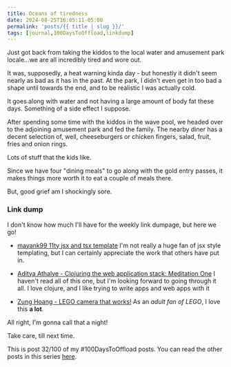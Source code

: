 ```yaml
---
title: Oceans of tiredness
date: 2024-08-25T16:05:11-05:00
permalink: 'posts/{{ title | slug }}/'
tags: [journal,100DaysToOffload,linkdump]
---
```

Just got back from taking the kiddos to the local water and amusement park locale...we are all incredibly tired and wore out.

It was, supposedly, a heat warning kinda day - but honestly it didn't seem nearly as bad as it has in the past. At the park, I didn't even get in too bad a shape until towards the end, and to be realistic I was actually cold.

It goes along with water and not having a large amount of body fat these days. Something of a side effect I suppose.

After spending some time with the kiddos in the wave pool, we headed over to the adjoining amusement park and fed the family. The nearby diner has a decent selection of, well, cheeseburgers or chicken fingers, salad, fruit, fries and onion rings.

Lots of stuff that the kids like. 

Since we have four "dining meals" to go along with the gold entry passes, it makes things more worth it to eat a couple of meals there.

But, good grief am I shockingly sore.

### Link dump
I don't know how much I'll have for the weekly link dumpage, but here we go!

- [mayank99 11ty jsx and tsx template](https://github.com/mayank99/11ty-jsx-deno)
I'm not really a huge fan of jsx style templating, but I can certainly appreciate the work that others have put in.

- [Aditya Athalye - Clojuring the web application stack: Meditation One](https://www.evalapply.org/posts/clojure-web-app-from-scratch/index.html)
I haven't read all of this one, but I'm looking forward to going through it all. I love clojure, and I like trying to write apps and web apps with it 

- [Zung Hoang - LEGO camera that works!](https://www.analog.cafe/r/a-functional-lego-camera-kit-lego-zh1-i9j8)
As an *adult fan of LEGO*, I love this **a lot**.

All right, I'm gonna call that a night!

Take care, till next time.

This is post 32/100 of my #100DaysToOffload posts. You can read the other posts in this series [here](/tags/100daystooffload).